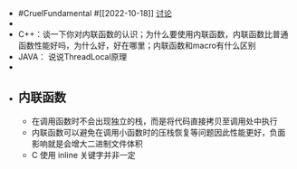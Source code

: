 - #CruelFundamental #[[2022-10-18]] [讨论](https://github.com/CYZH1307/CruelFundamental/tree/main/homework/202210/18)
-
- C++：谈一下你对内联函数的认识；为什么要使用内联函数，内联函数比普通函数性能好吗，为什么好，好在哪里；内联函数和macro有什么区别
- JAVA： 说说ThreadLocal原理
-
- ## 内联函数
	- 在调用函数时不会出现独立的栈，而是将代码直接拷贝至调用处中执行
	- 内联函数可以避免在调用小函数时的压栈恢复等问题因此性能更好，负面影响就是会增大二进制文件体积
	- C 使用 inline 关键字并非一定